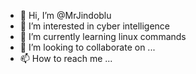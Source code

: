 - 👋 Hi, I’m @MrJindoblu
- 👀 I’m interested in cyber intelligence
- 🌱 I’m currently learning linux commands
- 💞️ I’m looking to collaborate on ...
- 📫 How to reach me ...

<!---
MrJindoblu/MrJindoblu is a ✨ special ✨ repository because its `README.md` (this file) appears on your GitHub profile.
You can click the Preview link to take a look at your changes.
--->
